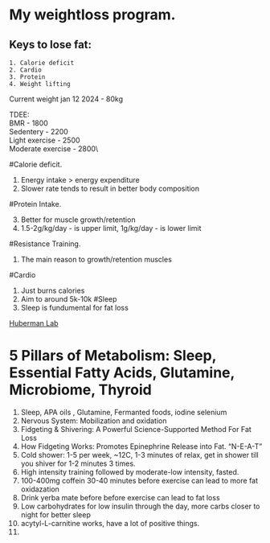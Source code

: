 # My weightloss program.

## Keys to lose fat:

    1. Calorie deficit
    2. Cardio
    3. Protein
    4. Weight lifting

Current weight jan 12 2024 - 80kg

TDEE:\
BMR - 1800\
Sedentery - 2200\
Light exercise - 2500\
Moderate exercise - 2800\

#Calorie deficit.

1. Energy intake > energy expenditure
2. Slower rate tends to result in better body composition

#Protein Intake.

3. Better for muscle growth/retention
4. 1.5-2g/kg/day - is upper limit, 1g/kg/day - is lower limit

#Resistance Training.

1. The main reason to growth/retention muscles

#Cardio

1. Just burns calories
2. Aim to around 5k-10k
#Sleep
1. Sleep is fundumental for fat loss

[Huberman Lab](https://www.youtube.com/watch?v=GqPGXG5TlZw)

# 5 Pillars of Metabolism: Sleep, Essential Fatty Acids, Glutamine, Microbiome, Thyroid

1. Sleep, APA oils , Glutamine, Fermanted foods, iodine selenium
2. Nervous System: Mobilization and oxidation
3. Fidgeting & Shivering: A Powerful Science-Supported Method For Fat Loss
4. How Fidgeting Works: Promotes Epinephrine Release into Fat. “N-E-A-T”
5. Cold shower: 1-5 per week, ~12C, 1-3 minutes of relax, get in shower till you shiver for 1-2 minutes 3 times.
6. High intensity training followed by moderate-low intensity, fasted.
7. 100-400mg coffein 30-40 minutes before exercise can lead to more fat oxidazation
8. Drink yerba mate before before exercise can lead to fat loss
9. Low carbohydrates for low insulin through the day, more carbs closer to night for better sleep
10. acytyl-L-carnitine works, have a lot of positive things.
11. 
